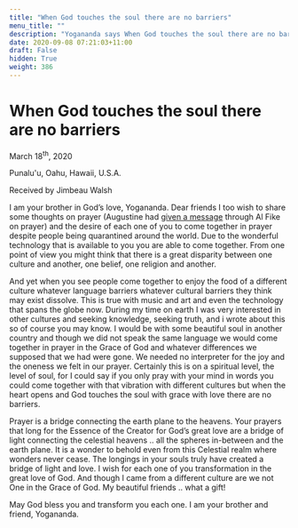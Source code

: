 ```yaml
---
title: "When God touches the soul there are no barriers"
menu_title: ""
description: "Yogananda says When God touches the soul there are no barriers"
date: 2020-09-08 07:21:03+11:00
draft: False
hidden: True
weight: 386
---
```

# When God touches the soul there are no barriers 

March 18<sup>th</sup>, 2020

Punalu'u, Oahu, Hawaii, U.S.A.

Received by Jimbeau Walsh



I am your brother in God’s love, Yogananda. Dear friends I too wish to share some thoughts on prayer (Augustine had [given a message](/contemporary-messages/messages-sorted-year/messages-2020/the-soul-was-created-to-receive-gods-love-af-7-mar-2020/) through Al Fike on prayer) and the desire of each one of you to come together in prayer despite people being quarantined around the world. Due to the wonderful technology that is available to you you are able to come together. From one point of view you might think that there is a great disparity between one culture and another, one belief, one religion and another.

And yet when you see people come together to enjoy the food of a different culture whatever language barriers whatever cultural barriers they think may exist dissolve. This is true with music and art and even the technology that spans the globe now. During my time on earth I was very interested in other cultures and seeking knowledge, seeking truth, and i wrote about this so of course you may know. I would be with some beautiful soul in another country and though we did not speak the same language we would come together in prayer in the Grace of God and whatever differences we supposed that we had were gone. We needed no interpreter for the joy and the oneness we felt in our prayer. Certainly this is on a spiritual level, the level of soul, for I could say if you only pray with your mind in words you could come together with that vibration with different cultures but when the heart opens and God touches the soul with grace with love there are no barriers. 

Prayer is a bridge connecting the earth plane to the heavens. Your prayers that long for the Essence of the Creator for God’s great love are a bridge of light connecting the celestial heavens .. all the spheres in-between and the earth plane. It is a wonder to behold even from this Celestial realm where wonders never cease. The longings in your souls truly have created a bridge of light and love. I wish for each one of you transformation in the great love of God. And though I came from a different culture are we not One in the Grace of God. My beautiful friends .. what a gift!

May God bless you and transform you each one. I am your brother and friend, Yogananda.